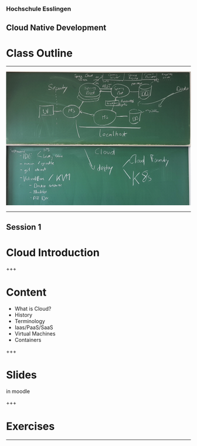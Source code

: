 
### Hochschule Esslingen

## Cloud Native Development

# Class Outline

---

![Scope](img/HSE-17-2.jpg)

---

## Session 1

# Cloud Introduction


+++

# Content

* What is Cloud?
* History
* Terminology
* Iaas/PaaS/SaaS
* Virtual Machines
* Containers

+++

# Slides

in moodle

+++

# Exercises



---
